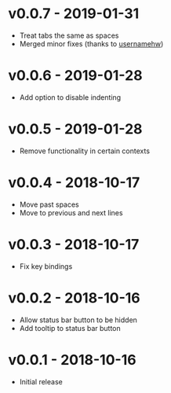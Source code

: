 # v0.0.7 - 2019-01-31
- Treat tabs the same as spaces
- Merged minor fixes (thanks to [usernamehw](https://github.com/usernamehw))

# v0.0.6 - 2019-01-28
- Add option to disable indenting

# v0.0.5 - 2019-01-28
- Remove functionality in certain contexts

# v0.0.4 - 2018-10-17
- Move past spaces
- Move to previous and next lines

# v0.0.3 - 2018-10-17
- Fix key bindings

# v0.0.2 - 2018-10-16
- Allow status bar button to be hidden
- Add tooltip to status bar button

# v0.0.1 - 2018-10-16
- Initial release
